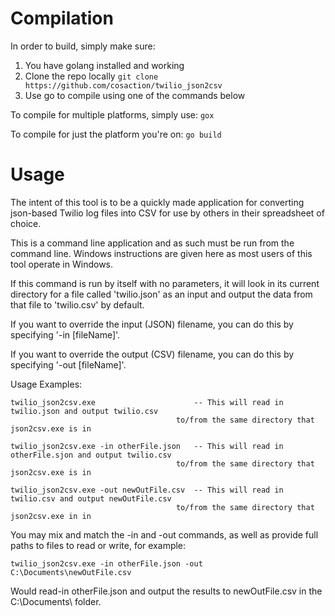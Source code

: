 Compilation
===========
In order to build, simply make sure:
 1. You have golang installed and working
 2. Clone the repo locally `git clone https://github.com/cosaction/twilio_json2csv`
 3. Use go to compile using one of the commands below

To compile for multiple platforms, simply use: `gox`

To compile for just the platform you're on: `go build`

Usage
=====
The intent of this tool is to be a quickly made application for converting json-based
Twilio log files into CSV for use by others in their spreadsheet of choice.

This is a command line application and as such must be run from the command line. Windows instructions
are given here as most users of this tool operate in Windows.

If this command is run by itself with no parameters, it will look in its current directory
for a file called 'twilio.json' as an input and output the data from that file to 'twilio.csv'
by default.

If you want to override the input (JSON) filename, you can do this by specifying '-in [fileName]'.

If you want to override the output (CSV) filename, you can do this by specifying '-out [fileName]'.

Usage Examples:
```
twilio_json2csv.exe                      -- This will read in twilio.json and output twilio.csv
                                     to/from the same directory that json2csv.exe is in

twilio_json2csv.exe -in otherFile.json   -- This will read in otherFile.sjon and output twilio.csv
                                     to/from the same directory that json2csv.exe is in

twilio_json2csv.exe -out newOutFile.csv  -- This will read in twilio.csv and output newOutFile.csv
                                     to/from the same directory that json2csv.exe in in

```
You may mix and match the -in and -out commands, as well as provide full paths to files to read
or write, for example:

`twilio_json2csv.exe -in otherFile.json -out C:\Documents\newOutFile.csv`

Would read-in otherFile.json and output the results to newOutFile.csv in the C:\Documents\ folder.
